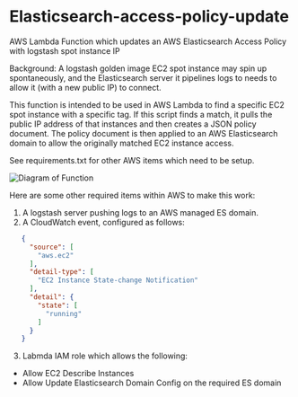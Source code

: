 # Elasticsearch-access-policy-update
AWS Lambda Function which updates an AWS Elasticsearch Access Policy with logstash spot instance IP

Background: A logstash golden image EC2 spot instance may spin up
spontaneously, and the Elasticsearch server it pipelines logs to needs
to allow it (with a new public IP) to connect.

This function is intended to be used in AWS Lambda to find a specific EC2
spot instance with a specific tag. If this script finds a match, it pulls
the public IP address of that instances and then creates a JSON policy
document. The policy document is then applied to an AWS Elasticsearch domain
to allow the originally matched EC2 instance access.

See requirements.txt for other AWS items which need to be setup.

![Diagram of Function](https://orndor.com/images/ElasticSearchArch.png)


Here are some other required items within AWS to make this work:

1) A logstash server pushing logs to an AWS managed ES domain.
2) A CloudWatch event, configured as follows:
```json
   {
     "source": [
       "aws.ec2"
     ],
     "detail-type": [
       "EC2 Instance State-change Notification"
     ],
     "detail": {
       "state": [
         "running"
       ]
     }
   }
``` 
3) Labmda IAM role which allows the following:
- Allow EC2 Describe Instances
- Allow Update Elasticsearch Domain Config on the required ES domain
